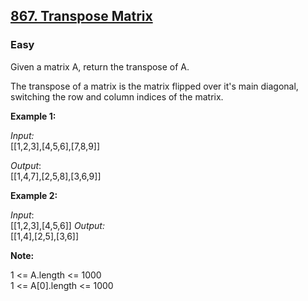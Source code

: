## [867. Transpose Matrix](https://leetcode.com/problems/transpose-matrix/)
### Easy

Given a matrix A, return the transpose of A.

The transpose of a matrix is the matrix flipped over it's main diagonal, switching the row and column indices of the matrix.

**Example 1:**

_Input:_<br/>
[[1,2,3],[4,5,6],[7,8,9]]

_Output_:<br/>
[[1,4,7],[2,5,8],[3,6,9]]


**Example 2:**

_Input_:<br/>
[[1,2,3],[4,5,6]]
_Output:_<br>
[[1,4],[2,5],[3,6]]


**Note:**

1 <= A.length <= 1000<br/>
1 <= A[0].length <= 1000<br/>
